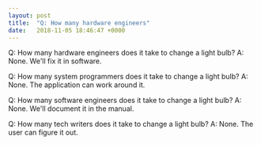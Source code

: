 ```yaml
---
layout: post
title:  "Q: How many hardware engineers"
date:   2018-11-05 18:46:47 +0000
---
```

Q:	How many hardware engineers does it take to change a light bulb?
A:	None.  We'll fix it in software.

Q:	How many system programmers does it take to change a light bulb?
A:	None.  The application can work around it.

Q:	How many software engineers does it take to change a light bulb?
A:	None.  We'll document it in the manual.

Q:	How many tech writers does it take to change a light bulb?
A:	None.  The user can figure it out.

